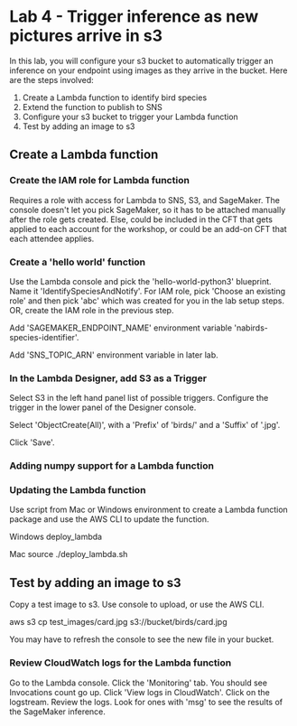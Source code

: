 # Lab 4 - Trigger inference as new pictures arrive in s3

In this lab, you will configure your s3 bucket to automatically trigger an inference on your endpoint using images as they arrive in the bucket.  Here are the steps involved:

1. Create a Lambda function to identify bird species
2. Extend the function to publish to SNS
3. Configure your s3 bucket to trigger your Lambda function
4. Test by adding an image to s3

## Create a Lambda function

### Create the IAM role for Lambda function

Requires a role with access for Lambda to SNS, S3, and SageMaker.  The console doesn't let you pick SageMaker, so it has to be attached manually after the role gets created.  Else, could be included in the CFT that gets applied to each account for the workshop, or could be an add-on CFT that each attendee applies.

### Create a 'hello world' function

Use the Lambda console and pick the 'hello-world-python3' blueprint.  Name it 'IdentifySpeciesAndNotify'.  For IAM role, pick 'Choose an existing role' and then pick 'abc' which was created for you in the lab setup steps.  OR, create the IAM role in the previous step.

Add 'SAGEMAKER_ENDPOINT_NAME' environment variable 'nabirds-species-identifier'.

Add 'SNS_TOPIC_ARN' environment variable in later lab.

### In the Lambda Designer, add S3 as a Trigger

Select S3 in the left hand panel list of possible triggers.  Configure the trigger in the lower panel of the Designer console.

Select 'ObjectCreate(All)', with a 'Prefix' of 'birds/' and a 'Suffix' of '.jpg'.

Click 'Save'.

### Adding numpy support for a Lambda function

### Updating the Lambda function

Use script from Mac or Windows environment to create a Lambda function package and use the AWS CLI to update the function.

Windows deploy_lambda

Mac source ./deploy_lambda.sh

## Test by adding an image to s3

Copy a test image to s3.  Use console to upload, or use the AWS CLI.

aws s3 cp test_images/card.jpg s3://bucket/birds/card.jpg

You may have to refresh the console to see the new file in your bucket.

### Review CloudWatch logs for the Lambda function

Go to the Lambda console.  Click the 'Monitoring' tab.  You should see Invocations count go up.  Click 'View logs in CloudWatch'.  Click on the logstream.  Review the logs.  Look for ones with 'msg' to see the results of the SageMaker inference.
